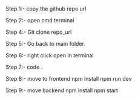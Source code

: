 Step 1:- copy the github repo url

Step 2:- open cmd terminal 

Step 4:- Git clone repo_url

Step 5:- Go back to main folder. 

Step 6:- right click open in terminal 

Step 7:- code .

Step 8:- move to frontend
            npm install 
            npm run dev

Step 9:- move backend
          npm install 
          npm start
